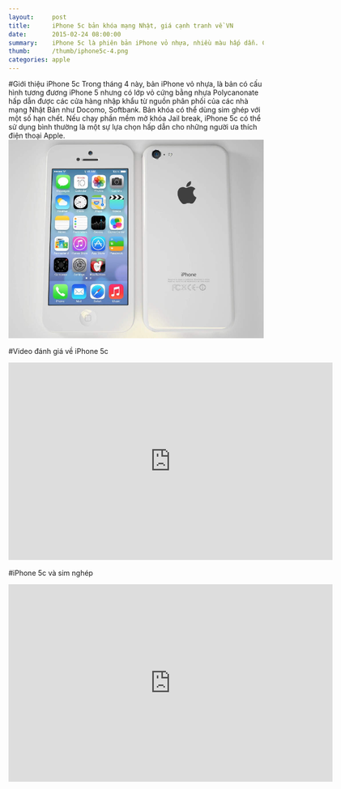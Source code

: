 ```yaml
---
layout:     post
title:      iPhone 5c bản khóa mạng Nhật, giá cạnh tranh về VN
date:       2015-02-24 08:00:00
summary:    iPhone 5c là phiên bản iPhone vỏ nhựa, nhiều màu hấp dẫn. Các cửa hàng tại VN đã nhanh chóng nhập về bản khóa mạng của các nhà mạng Nhật Bản như Docomo, Softbank
thumb:      /thumb/iphone5c-4.png
categories: apple
---
```


#Giới thiệu iPhone 5c
Trong tháng 4 này, bản iPhone vỏ nhựa, là bản có cấu hình tương đương iPhone 5 nhưng có lớp vỏ cứng bằng nhựa Polycanonate hấp dẫn được các cửa hàng nhập khẩu từ nguồn phân phối của các nhà mạng Nhật Bản như Docomo, Softbank. Bản khóa có thể dùng sim ghép với một số hạn chết. Nếu chạy phần mềm mở khóa Jail break, iPhone 5c có thể sử dụng bình thường là một sự lựa chọn hấp dẫn cho những người ưa thích điện thoại Apple.
![iPhone 5c](/img/apple-iphone5c-render.jpg)

#Video đánh giá về iPhone 5c 
<iframe width="640" height="390" src="https://www.youtube.com/embed/M1PPwaNRjCM" frameborder="0" allowfullscreen></iframe>

#iPhone 5c và sim nghép
<iframe width="640" height="390" src="https://www.youtube.com/embed/jpL7gwprMXk" frameborder="0" allowfullscreen></iframe>
